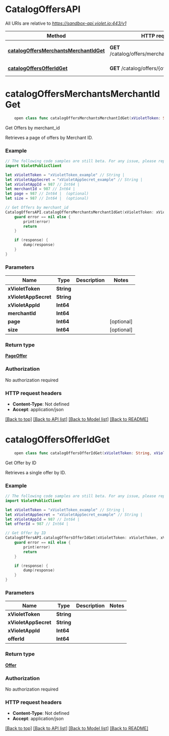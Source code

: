 # CatalogOffersAPI

All URIs are relative to *https://sandbox-api.violet.io:443/v1*

Method | HTTP request | Description
------------- | ------------- | -------------
[**catalogOffersMerchantsMerchantIdGet**](CatalogOffersAPI.md#catalogoffersmerchantsmerchantidget) | **GET** /catalog/offers/merchants/{merchant_id} | Get Offers by merchant_id
[**catalogOffersOfferIdGet**](CatalogOffersAPI.md#catalogoffersofferidget) | **GET** /catalog/offers/{offer_id} | Get Offer by ID


# **catalogOffersMerchantsMerchantIdGet**
```swift
    open class func catalogOffersMerchantsMerchantIdGet(xVioletToken: String, xVioletAppSecret: String, xVioletAppId: Int64, merchantId: Int64, page: Int64? = nil, size: Int64? = nil, completion: @escaping (_ data: PageOffer?, _ error: Error?) -> Void)
```

Get Offers by merchant_id

Retrieves a page of offers by Merchant ID.

### Example
```swift
// The following code samples are still beta. For any issue, please report via http://github.com/OpenAPITools/openapi-generator/issues/new
import VioletPublicClient

let xVioletToken = "xVioletToken_example" // String | 
let xVioletAppSecret = "xVioletAppSecret_example" // String | 
let xVioletAppId = 987 // Int64 | 
let merchantId = 987 // Int64 | 
let page = 987 // Int64 |  (optional)
let size = 987 // Int64 |  (optional)

// Get Offers by merchant_id
CatalogOffersAPI.catalogOffersMerchantsMerchantIdGet(xVioletToken: xVioletToken, xVioletAppSecret: xVioletAppSecret, xVioletAppId: xVioletAppId, merchantId: merchantId, page: page, size: size) { (response, error) in
    guard error == nil else {
        print(error)
        return
    }

    if (response) {
        dump(response)
    }
}
```

### Parameters

Name | Type | Description  | Notes
------------- | ------------- | ------------- | -------------
 **xVioletToken** | **String** |  | 
 **xVioletAppSecret** | **String** |  | 
 **xVioletAppId** | **Int64** |  | 
 **merchantId** | **Int64** |  | 
 **page** | **Int64** |  | [optional] 
 **size** | **Int64** |  | [optional] 

### Return type

[**PageOffer**](PageOffer.md)

### Authorization

No authorization required

### HTTP request headers

 - **Content-Type**: Not defined
 - **Accept**: application/json

[[Back to top]](#) [[Back to API list]](../README.md#documentation-for-api-endpoints) [[Back to Model list]](../README.md#documentation-for-models) [[Back to README]](../README.md)

# **catalogOffersOfferIdGet**
```swift
    open class func catalogOffersOfferIdGet(xVioletToken: String, xVioletAppSecret: String, xVioletAppId: Int64, offerId: Int64, completion: @escaping (_ data: Offer?, _ error: Error?) -> Void)
```

Get Offer by ID

Retrieves a single offer by ID.

### Example
```swift
// The following code samples are still beta. For any issue, please report via http://github.com/OpenAPITools/openapi-generator/issues/new
import VioletPublicClient

let xVioletToken = "xVioletToken_example" // String | 
let xVioletAppSecret = "xVioletAppSecret_example" // String | 
let xVioletAppId = 987 // Int64 | 
let offerId = 987 // Int64 | 

// Get Offer by ID
CatalogOffersAPI.catalogOffersOfferIdGet(xVioletToken: xVioletToken, xVioletAppSecret: xVioletAppSecret, xVioletAppId: xVioletAppId, offerId: offerId) { (response, error) in
    guard error == nil else {
        print(error)
        return
    }

    if (response) {
        dump(response)
    }
}
```

### Parameters

Name | Type | Description  | Notes
------------- | ------------- | ------------- | -------------
 **xVioletToken** | **String** |  | 
 **xVioletAppSecret** | **String** |  | 
 **xVioletAppId** | **Int64** |  | 
 **offerId** | **Int64** |  | 

### Return type

[**Offer**](Offer.md)

### Authorization

No authorization required

### HTTP request headers

 - **Content-Type**: Not defined
 - **Accept**: application/json

[[Back to top]](#) [[Back to API list]](../README.md#documentation-for-api-endpoints) [[Back to Model list]](../README.md#documentation-for-models) [[Back to README]](../README.md)

